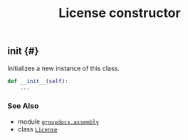 ﻿---
title: License constructor
second_title: GroupDocs.Assembly for Python via .NET API References
description: 
type: docs
url: /python-net/groupdocs.assembly/license/__init__/
is_root: false
weight: 10
---

## __init__ {#}

Initializes a new instance of this class.



```python
def __init__(self):
    ...
```





### See Also
* module [`groupdocs.assembly`](../../)
* class [`License`](/assembly/python-net/groupdocs.assembly/license)
